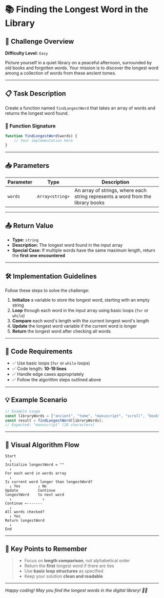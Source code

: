 # 📚 Finding the Longest Word in the Library

## 🎯 Challenge Overview

**Difficulty Level:** `Easy`

Picture yourself in a quiet library on a peaceful afternoon, surrounded by old books and forgotten words. Your mission is to discover the longest word among a collection of words from these ancient tomes.

---

## 📋 Task Description

Create a function named `findLongestWord` that takes an array of words and returns the longest word found.

### 🔧 Function Signature

```javascript
function findLongestWord(words) {
    // Your implementation here
}
```

---

## 📥 Parameters

| Parameter | Type | Description |
|-----------|------|-------------|
| `words` | `Array<string>` | An array of strings, where each string represents a word from the library books |

---

## 📤 Return Value

- **Type:** `string`
- **Description:** The longest word found in the input array
- **Special Case:** If multiple words have the same maximum length, return the **first one encountered**

---

## 🛠️ Implementation Guidelines

Follow these steps to solve the challenge:

1. **Initialize** a variable to store the longest word, starting with an empty string
2. **Loop** through each word in the input array using basic loops (`for` or `while`)
3. **Compare** each word's length with the current longest word's length
4. **Update** the longest word variable if the current word is longer
5. **Return** the longest word after checking all words

---

## 📏 Code Requirements

- ✅ Use basic loops (`for` or `while` loops)
- ✅ Code length: **10-19 lines**
- ✅ Handle edge cases appropriately
- ✅ Follow the algorithm steps outlined above

---

## 💡 Example Scenario

```javascript
// Example usage
const libraryWords = ["ancient", "tome", "manuscript", "scroll", "book"];
const result = findLongestWord(libraryWords);
// Expected: "manuscript" (10 characters)
```

---

## 🎨 Visual Algorithm Flow

```
Start
  ↓
Initialize longestWord = ""
  ↓
For each word in words array
  ↓
Is current word longer than longestWord?
  ↓ Yes        ↓ No
Update         Continue
longestWord    to next word
  ↓              ↓
Continue ←-------
  ↓
All words checked?
  ↓ Yes
Return longestWord
  ↓
End
```

---

## 🎯 Key Points to Remember

> - Focus on **length comparison**, not alphabetical order
> - Return the **first** longest word if there are ties
> - Use **basic loop structures** as specified
> - Keep your solution **clean and readable**

---

*Happy coding! May you find the longest words in the digital library! 📖✨*
